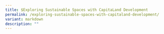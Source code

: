 ```yaml
---
title: $Exploring Sustainable Spaces with CapitaLand Development
permalink: /exploring-sustainable-spaces-with-capitaland-development/
variant: markdown
description: ""
---
```

